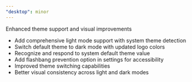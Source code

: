 ```yaml
---
"desktop": minor
---
```


Enhanced theme support and visual improvements

- Add comprehensive light mode support with system theme detection
- Switch default theme to dark mode with updated logo colors
- Recognize and respond to system default theme value
- Add flashbang prevention option in settings for accessibility
- Improved theme switching capabilities
- Better visual consistency across light and dark modes
